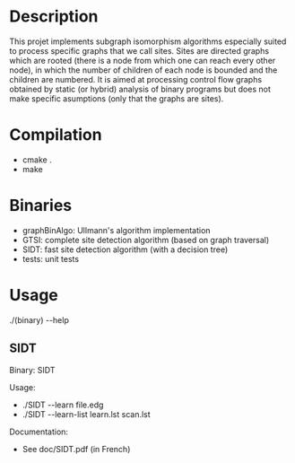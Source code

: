 # Description

This projet implements subgraph isomorphism algorithms especially suited to process specific graphs that we call sites.
Sites are directed graphs which are rooted (there is a node from which one can reach every other node), in which the number of children of each node is bounded and the children are numbered.
It is aimed at processing control flow graphs obtained by static (or hybrid) analysis of binary programs but does not make specific asumptions (only that the graphs are sites).

# Compilation
- cmake .
- make

# Binaries
- graphBinAlgo: Ullmann's algorithm implementation
- GTSI: complete site detection algorithm (based on graph traversal)
- SIDT: fast site detection algorithm (with a decision tree)
- tests: unit tests

# Usage
./(binary) --help

## SIDT
Binary: SIDT

Usage:
- ./SIDT --learn file.edg
- ./SIDT --learn-list learn.lst scan.lst

Documentation:
- See doc/SIDT.pdf (in French)
